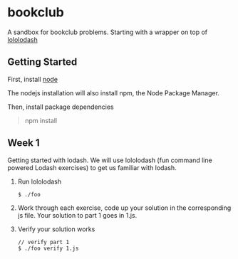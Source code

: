# bookclub

A sandbox for bookclub problems. Starting with a wrapper on top of [lololodash](https://github.com/mdunisch/lololodash/)

## Getting Started

First, install [node](http://nodejs.org)

The nodejs installation will also install npm, the Node Package Manager.

Then, install package dependencies

> npm install

## Week 1
Getting started with lodash. 
We will use lololodash (fun command line powered Lodash exercises) to get us familiar with lodash.

1. Run lololodash
   ```
   $ ./foo
   ```
   
2. Work through each exercise, code up your solution in the corresponding js file. Your solution to part 1 goes in 1.js.

3. Verify your solution works
   ```
   // verify part 1
   $ ./foo verify 1.js
   ```
